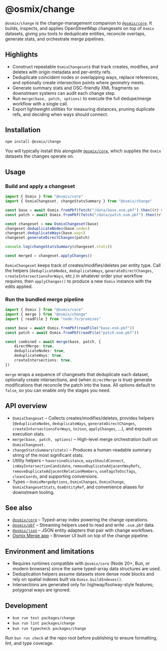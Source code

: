 # @osmix/change

`@osmix/change` is the change-management companion to [`@osmix/core`](../core/README.md). It builds, inspects, and applies OpenStreetMap changesets on top of `Osmix` datasets, giving you tools to deduplicate entities, reconcile overlaps, generate stats, and orchestrate merge pipelines.

## Highlights

- Construct repeatable `OsmixChangeset`s that track creates, modifies, and deletes with origin metadata and per-entity refs.
- Deduplicate coincident nodes or overlapping ways, replace references, and optionally create intersection points where geometry meets.
- Generate summary stats and OSC-friendly XML fragments so downstream systems can audit each change step.
- Run `merge(base, patch, options)` to execute the full dedupe/merge workflow with a single call.
- Export lightweight utilities for measuring distances, pruning duplicate refs, and deciding when ways should connect.

## Installation

```sh
npm install @osmix/change
```

You will typically install this alongside [`@osmix/core`](../core/README.md), which supplies the `Osmix` datasets the changes operate on.

## Usage

### Build and apply a changeset

```ts
import { Osmix } from "@osmix/core"
import { OsmixChangeset, changeStatsSummary } from "@osmix/change"

const base = await Osmix.fromPbf(fetch("/data/base.osm.pbf").then((r) => r.arrayBuffer()))
const patch = await Osmix.fromPbf(fetch("/data/patch.osm.pbf").then((r) => r.arrayBuffer()))

const changeset = new OsmixChangeset(base)
changeset.deduplicateNodes(base.nodes)
changeset.deduplicateWays(base.ways)
changeset.generateDirectChanges(patch)

console.log(changeStatsSummary(changeset.stats))

const merged = changeset.applyChanges()
```

`OsmixChangeset` keeps track of creates/modifies/deletes per entity type. Call the helpers (`deduplicateNodes`, `deduplicateWays`, `generateDirectChanges`, `createIntersectionsForWays`, etc.) in whatever order your workflow requires, then `applyChanges()` to produce a new `Osmix` instance with the edits applied.

### Run the bundled merge pipeline

```ts
import { Osmix } from "@osmix/core"
import { merge } from "@osmix/change"
import { readFile } from "node:fs/promises"

const base = await Osmix.fromPbf(readFile("base.osm.pbf"))
const patch = await Osmix.fromPbf(readFile("patch.osm.pbf"))

const combined = await merge(base, patch, {
	directMerge: true,
	deduplicateNodes: true,
	deduplicateWays: true,
	createIntersections: true,
})
```

`merge` wraps a sequence of changesets that deduplicate each dataset, optionally create intersections, and (when `directMerge` is true) generate modifications that reconcile the patch into the base. All options default to `false`, so you can enable only the stages you need.

## API overview

- `OsmixChangeset` – Collects creates/modifies/deletes, provides helpers (`deduplicateNodes`, `deduplicateWays`, `generateDirectChanges`, `createIntersectionsForWays`, `toJson`, `applyChanges`, …), and exposes execution stats.
- `merge(base, patch, options)` – High-level merge orchestration built on `OsmixChangeset`.
- `changeStatsSummary(stats)` – Produces a human-readable summary string of the most significant stats.
- Utility helpers – `haversineDistance`, `waysShouldConnect`, `isWayIntersectionCandidate`, `removeDuplicateAdjacentWayRefs`, `removeDuplicateAdjacentRelationMembers`, `osmTagsToOscTags`, `cleanCoords`, and supporting conversions.
- Types – `OsmixMergeOptions`, `OsmixChanges`, `OsmixChange`, `OsmixChangesetStats`, `OsmEntityRef`, and convenience aliases for downstream tooling.

## See also

- [`@osmix/core`](../core/README.md) – Typed-array index powering the change operations.
- [`@osmix/pbf`](../pbf/README.md) – Streaming helpers used to read and write `.osm.pbf` data.
- [`@osmix/json`](../json/README.md) – JSON entity adapters that pair with change workflows.
- [Osmix Merge app](../../apps/merge/README.md) – Browser UI built on top of the change pipeline.

## Environment and limitations

- Requires runtimes compatible with `@osmix/core` (Node 20+, Bun, or modern browsers) since the same typed-array data structures are used.
- Deduplication helpers assume datasets store dense node blocks and rely on spatial indexes built via `Osmix.buildIndexes()`.
- Intersections are generated only for highway/footway-style features; polygonal ways are ignored.

## Development

- `bun run test packages/change`
- `bun run lint packages/change`
- `bun run typecheck packages/change`

Run `bun run check` at the repo root before publishing to ensure formatting, lint, and type coverage.
